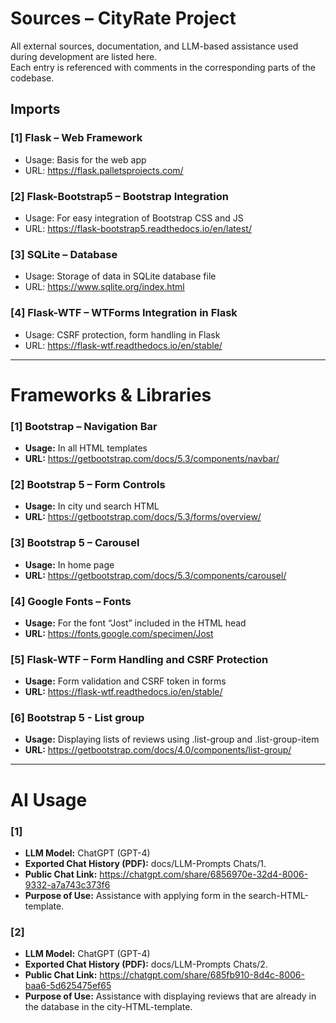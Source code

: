 
# Sources – CityRate Project

All external sources, documentation, and LLM-based assistance used during development are listed here.  
Each entry is referenced with comments in the corresponding parts of the codebase.

## Imports  
### [1] Flask – Web Framework  
- Usage: Basis for the web app  
- URL: https://flask.palletsprojects.com/

### [2] Flask-Bootstrap5 – Bootstrap Integration  
- Usage: For easy integration of Bootstrap CSS and JS  
- URL: https://flask-bootstrap5.readthedocs.io/en/latest/

### [3] SQLite – Database  
- Usage: Storage of data in SQLite database file  
- URL: https://www.sqlite.org/index.html

### [4] Flask-WTF – WTForms Integration in Flask  
- Usage: CSRF protection, form handling in Flask  
- URL: https://flask-wtf.readthedocs.io/en/stable/

---

# Frameworks & Libraries  
### [1] Bootstrap – Navigation Bar  
- **Usage:** In all HTML templates  
- **URL:** https://getbootstrap.com/docs/5.3/components/navbar/

### [2] Bootstrap 5 – Form Controls  
- **Usage:** In city und search HTML  
- **URL:** https://getbootstrap.com/docs/5.3/forms/overview/

### [3] Bootstrap 5 – Carousel  
- **Usage:** In home page  
- **URL:** https://getbootstrap.com/docs/5.3/components/carousel/

### [4] Google Fonts – Fonts  
- **Usage:** For the font “Jost” included in the HTML head  
- **URL:** https://fonts.google.com/specimen/Jost

### [5] Flask-WTF – Form Handling and CSRF Protection  
- **Usage:** Form validation and CSRF token in forms  
- **URL:** https://flask-wtf.readthedocs.io/en/stable/

### [6]  Bootstrap 5 - List group 
- **Usage:** Displaying lists of reviews using .list-group and .list-group-item
- **URL:**  https://getbootstrap.com/docs/4.0/components/list-group/
---

# AI Usage

### [1]  
- **LLM Model:** ChatGPT (GPT-4)  
- **Exported Chat History (PDF):** docs/LLM-Prompts Chats/1.
- **Public Chat Link:** https://chatgpt.com/share/6856970e-32d4-8006-9332-a7a743c373f6
- **Purpose of Use:** Assistance with applying form in the search-HTML-template.

### [2]  
- **LLM Model:** ChatGPT (GPT-4)  
- **Exported Chat History (PDF):** docs/LLM-Prompts Chats/2.
- **Public Chat Link:** https://chatgpt.com/share/685fb910-8d4c-8006-baa6-5d625475ef65
- **Purpose of Use:** Assistance with displaying reviews that are already in the database in the city-HTML-template.

